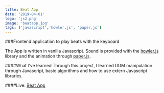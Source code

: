 ```yaml
---
title: Beat App
date: '2019-04-01'
logo: 'js2.png'
image: 'beatapp.jpg'
tags: ['javascript','howler.js', 'paper,js']
---
```


###Frontend application to play beats with the keyboard 
<br>

The App is written in vanilla Javascript. Sound is provided with the <a href=https://howlerjs.com/>howler.js</a> library and the animation through <a href="http://paperjs.org/"> paper.js</a>.

####What I've learned
Through this project, I learned DOM manipulation through Javascript, basic algorithms and how to use extern Javascript libraries.

####Live: 
<a href="https://rodegrafika.github.io/BeatApp/" target="_blank">Beat App</a>